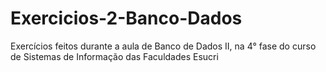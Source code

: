 # Exercicios-2-Banco-Dados
Exercícios feitos durante a aula de Banco de Dados II, na 4° fase do curso de Sistemas de Informação das Faculdades Esucri
